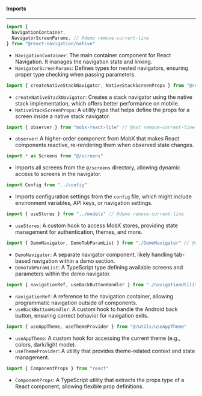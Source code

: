 #### Imports  
___
```typescript
import {
  NavigationContainer,
  NavigatorScreenParams, // @demo remove-current-line
} from "@react-navigation/native"
```

- `NavigationContainer`: The main container component for React Navigation. It manages the navigation state and linking.
- `NavigatorScreenParams`: Defines types for nested navigators, ensuring proper type checking when passing parameters.

```typescript
import { createNativeStackNavigator, NativeStackScreenProps } from "@react-navigation/native-stack"
```

- `createNativeStackNavigator`: Creates a stack navigator using the native stack implementation, which offers better performance on mobile.
- `NativeStackScreenProps`: A utility type that helps define the props for a screen inside a native stack navigator.

```typescript
import { observer } from "mobx-react-lite" // @mst remove-current-line
```

- `observer`: A higher-order component from MobX that makes React components reactive, re-rendering them when observed state changes.

```typescript
import * as Screens from "@/screens"
```

- Imports all screens from the `@/screens` directory, allowing dynamic access to screens in the navigator.

```typescript
import Config from "../config"
```

- Imports configuration settings from the `config` file, which might include environment variables, API keys, or navigation settings.

```typescript
import { useStores } from "../models" // @demo remove-current-line
```

- `useStores`: A custom hook to access MobX stores, providing state management for authentication, themes, and more.

```typescript
import { DemoNavigator, DemoTabParamList } from "./DemoNavigator" // @demo remove-current-line
```

- `DemoNavigator`: A separate navigator component, likely handling tab-based navigation within a demo section.
- `DemoTabParamList`: A TypeScript type defining available screens and parameters within the demo navigator.

```typescript
import { navigationRef, useBackButtonHandler } from "./navigationUtilities"
```

- `navigationRef`: A reference to the navigation container, allowing programmatic navigation outside of components.
- `useBackButtonHandler`: A custom hook to handle the Android back button, ensuring correct behavior for navigation exits.

```typescript
import { useAppTheme, useThemeProvider } from "@/utils/useAppTheme"
```

- `useAppTheme`: A custom hook for accessing the current theme (e.g., colors, dark/light mode).
- `useThemeProvider`: A utility that provides theme-related context and state management.

```typescript
import { ComponentProps } from "react"
```

- `ComponentProps`: A TypeScript utility that extracts the props type of a React component, allowing flexible prop definitions.
